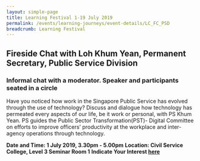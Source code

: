 ```yaml
---
layout: simple-page
title: Learning Festival 1-19 July 2019
permalink: /events/learning-journeys/event-details/LC_FC_PSD
breadcrumb: Learning Festival
---
```


## Fireside Chat with Loh Khum Yean, Permanent Secretary, Public Service Division
### Informal chat with a moderator. Speaker and participants seated in a circle

Have you noticed how work in the Singapore Public Service has evolved through the use of technology? Discuss and dialogue how technology has permeated every aspects of our life, be it work or personal, with PS Khum Yean. PS guides the Public Sector Transformation(PST)- Digital Committee on efforts to improve officers’ productivity at the workplace and inter-agency operations through technology. 

**Date and Time: 1 July 2019, 3.30pm - 5.00pm** 
**Location: Civil Service College, Level 3 Seminar Room 1** 
**Indicate Your Interest [here](https://www.eventbrite.sg/e/step-into-my-shoes-making-a-difference-as-a-probation-officer-tickets-61082209533)** 

